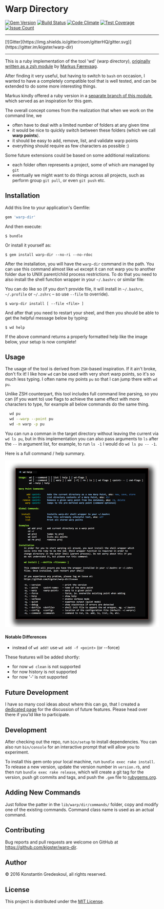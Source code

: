 # Warp Directory

[![Gem Version](https://badge.fury.io/rb/warp-dir.svg)](https://badge.fury.io/rb/warp-dir)
[![Build Status](https://travis-ci.org/kigster/warp-dir.svg?branch=master)](https://travis-ci.org/kigster/warp-dir)
[![Code Climate](https://codeclimate.com/github/kigster/warp-dir/badges/gpa.svg)](https://codeclimate.com/github/kigster/warp-dir)
[![Test Coverage](https://codeclimate.com/github/kigster/warp-dir/badges/coverage.svg)](https://codeclimate.com/github/kigster/warp-dir/coverage)
[![Issue Count](https://codeclimate.com/github/kigster/warp-dir/badges/issue_count.svg)](https://codeclimate.com/github/kigster/warp-dir)

<hr/>
[![Gitter](https://img.shields.io/gitter/room/gitterHQ/gitter.svg)](https://gitter.im/kigster/warp-dir)
<hr/>

This is a ruby implementation of the tool 'wd' (warp directory),
[originally written as a zsh module](https://github.com/mfaerevaag/wd)
by [Markus Færevaag](https://github.com/mfaerevaag).

After finding it very useful, but having to switch to `bash` on occasion, I wanted to have a completely
compatible tool that is well tested, and can be extended to do some more interesting things.

Markus kindly offered a ruby version in a [separate branch of this module](https://github.com/mfaerevaag/wd/tree/ruby),
which served as an inspiration for this gem.

The overall concept comes from the realization that when we work on the command line, we

 * often have to deal with a limited number of folders at any given time
 * it would be nice to quickly switch between these folders (which we call __warp points__).
 * it should be easy to add, remove, list, and validate warp points
 * everything should require as few characters as possible :)

Some future extensions could be based on some additional realizations:

 * each folder often represents a project, some of which are managed by `git`
 * eventually we might want to do things across all projects, such as perform group `git pull`,
   or even `git push` etc.

## Installation

Add this line to your application's Gemfile:

```ruby
gem 'warp-dir'
```
And then execute:

    $ bundle

Or install it yourself as:

    $ gem install warp-dir --no-ri --no-rdoc
    
After the installation, you will have the `warp-dir` command in the path. You can use
this command almost like `wd` except it can not warp you to another folder due to 
UNIX parent/child process restrictions. To do that you need to also install the shell
function wrapper in your `~/.bashrc` or similar file:

You can do like so (if you don't provide file, it will install in `~/.bashrc`, `~/.profile`
or `~/.zshrc` – so use `--file` to override).

    $ warp-dir install [ --file <file> ]

And after that you need to restart your sheel, and then you should be able to get the 
helpful message below by typing:

    $ wd help

If the above command returns a properly formatted help like the image below, your setup
is now complete!

## Usage

The usage of the tool is derived from `ZSH`-based inspiration. If it ain't broke, don't fix it!
I like how `wd` can be used with very short warp points, so it's so much less typing. I often name
my points `pu` so that I can jump there with `wd pu`.

Unlike ZSH counterpart, this tool includes full command line parsing, so 
you can (if you want to) use flags to achieve the same effect with more
characters to type, for example all below commands do the same thing. 

```bash
  wd pu
  wd --warp --point pu
  wd -m warp -p pu
```

You can run a comman in the target directory without leaving the current via
`wd ls pu`, but in this implementation you can also pass arguments to `ls` after
the `--` in argument list, for example, to run `ls -1` I would do `wd ls pu -- -1`.
 
Here is a full command / help summary.

![Image](doc/wd-help.png)

#### Notable Differences

 * instead of `wd add!` use `wd add -f <point>` (or --force)

These features will be added shortly:

 * for now `wd clean` is not supported 
 * for now history is not supported
 * for now '-' is not supported
 
## Future Development

I have so many cool ideas about where this can go, that I created a 
[dedicated page](ROADMAP.md) for the discussion of future features.  Please head over
there if you'ld like to participate.

## Development

After checking out the repo, run `bin/setup` to install dependencies.
You can also run `bin/console` for an interactive prompt that will
allow you to experiment.

To install this gem onto your local machine, run `bundle exec rake install`.
To release a new version, update the version number in `version.rb`, and
then run `bundle exec rake release`, which will create a git tag for the
version, push git commits and tags, and push the `.gem` file
to [rubygems.org](https://rubygems.org).

## Adding New Commands

Just follow the patter in the `lib/warp/dir/commands/` folder, copy and modify
one of the existing commands.  Command class name is used as an actual command.

## Contributing

Bug reports and pull requests are welcome on GitHub at https://github.com/kigster/warp-dir.

## Author

<p>&copy; 2016 Konstantin Gredeskoul, all rights reserved.</p>

## License

This project is distributed under the [MIT License](https://raw.githubusercontent.com/kigster/warp-dir/master/LICENSE).
